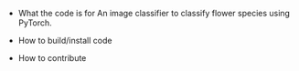 
* What the code is for
  An image classifier to classify flower species using PyTorch.

* How to build/install code

* How to contribute

